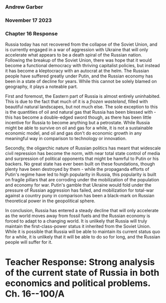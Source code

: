 ### Andrew Garber
### November 17 2023
### Chapter 16 Response

Russia today has not recovered from the collapse of the Soviet Union, and is currently engaged in a war of aggression with Ukraine that will only accelerate what appears to be a death spiral of the Russian nation. Following the breakup of the Soviet Union, there was hope that it would become a functional democracy with thriving capitalist policies, but instead it has become a kleptocracy with an autocrat at the helm. The Russian people have suffered greatly under Putin, and the Russian economy has been in a state of decline for years. While this cannot be solely blamed on geography, it plays a noteable part.

First and foremost, the Eastern part of Russia is almost entirely uninhabited. This is due to the fact that much of it is a *frozen wasteland*, filled with beautiful natural landscapes, but not much else. The sole exception to this is the quantities of oil and natural gas that Russia has been blessed with - this has become a double-edged sword though, as there has been little incentive for Russia to become anything but a petrostate. While Russia might be able to survive on oil and gas for a while, it is not a sustainable economic model, and oil and gas don't do economic growth in any meaningful way in comparison to technology or innovation.

Secondly, the oligarchic nature of Russian politics has meant that widescale civil repression has become the norm, with near total state control of media and surpression of political opponents that might be hamrful to Putin or his backers. No great state has ever been built on these foundations, though plenty have been destroyed by them - while the propaganda efforts of Putin's regime have led to high popularity in Russia, this popularity is built on fragile pillars that are corroding under the mobilization of the population and economy for war. Putin's gamble that Ukraine would fold under the pressure of Russian aggression has failed, and mobilization for total-war against a country puny in comparison has been a black-mark on Russian theoretical power in the geopolitical sphere.

In conclusion, Russia has entered a steady decline that will only accelerate as the world moves away from fossil fuels and the Russian economy is forced to adapt to a changing world. It is unlikely that Russia will truly maintain the first-class-power status it inherited from the Soviet Union. While it is possible that Russia will be able to maintain its current status quo for a while, it is unlikely that it will be able to do so for long, and the Russian people will suffer for it.

# Teacher Response: Strong analysis of the current state of Russia in both economics and political problems. Ch. 16--100/A
